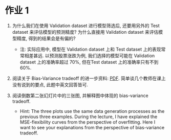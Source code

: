 # 作业 1

1. 为什么我们在使用 Validation dataset 进行模型筛选后, 还要用另外的 Test dataset 来评估模型的预测精度? 为什么直接用 Validation dataset 来评估模型精度, 得到的结果会是有偏的?

    - 注: 实际应用中, 模型在 Validation dataset 上和 Test dataset 上的表现常常相差甚远. 以预测股票涨跌为例, 我们选择的模型可能在 Validation dataset 上的准确率超过 70%, 但在Test dataset 上的准确率只有不到 60%.


1. 阅读关于 Bias-Variance tradeoff 的进一步资料: [PDF](/hw/wiki.pdf). 简单谈几个教师在课上没有说到的要点, 此题中英文回答皆可.


1. 阅读倒数第二张幻灯片中的三张图, 并解释图中体现的
bias-variance tradeoff.

    - Hint:
  The three plots use the same data generation processes as the previous three examples. During the lecture, I have explained the MSE-flexibility curves from the perspective of overfitting. Here I want to see your explanations from the perspective of
  bias-variance tradeoff.
   
   



